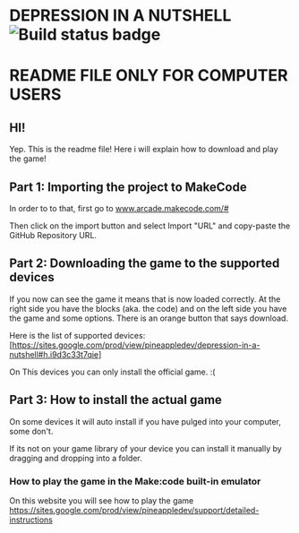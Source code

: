 # DEPRESSION IN A NUTSHELL ![Build status badge](https://github.com/devpineapple/depression-in-a-nutshell/workflows/MakeCode/badge.svg)



#                     README FILE ONLY FOR COMPUTER USERS



## HI!

Yep. This is the readme file! Here i will explain how to download and play the game!


## Part 1: Importing the project to MakeCode

In order to to that, first go to www.arcade.makecode.com/# 

Then click on the import button and select Import "URL" and copy-paste the GitHub Repository URL.

## Part 2: Downloading the game to the supported devices

If you now can see the game it means that is now loaded correctly. At the right side you have the blocks (aka. the code) and on the left side you have the game and some options.
There is an orange button that says download.

Here is the list of supported devices: [https://sites.google.com/prod/view/pineappledev/depression-in-a-nutshell#h.i9d3c33t7qie]

On This devices you can only install the official game. :(

## Part 3: How to install the actual game 


On some devices it will auto install if you have pulged into your computer, some don't.

If its not on your game library of your device you can install it manually by dragging and dropping into a folder. 


### How to play the game in the Make:code built-in emulator
On this website you will see how to play the game
https://sites.google.com/prod/view/pineappledev/support/detailed-instructions
